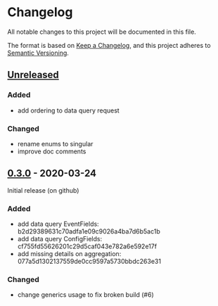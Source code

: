 # Changelog

All notable changes to this project will be documented in this file.

The format is based on [Keep a Changelog](https://keepachangelog.com/en/1.0.0/),
and this project adheres to [Semantic Versioning](https://semver.org/spec/v2.0.0.html).

## [Unreleased]

### Added

- add ordering to data query request

### Changed

- rename enums to singular
- improve doc comments

## [0.3.0] - 2020-03-24

Initial release (on github)

### Added

- add data query EventFields: b2d29389631c70adfa1e09c9026a4ba7d6b5ac1b
- add data query ConfigFields: cf755fd55626201c29d5caf043e782a6e592e17f
- add missing details on aggregation: 077a5d1302137559de0cc9597a5730bbdc263e31

### Changed

- change generics usage to fix broken build (#6)

[unreleased]: https://github.com/djlauk/punchcard/compare/v0.3.0...HEAD
[0.3.0]: https://github.com/paulscherrerinstitute/databuffer-query-js/releases/v0.3.0

